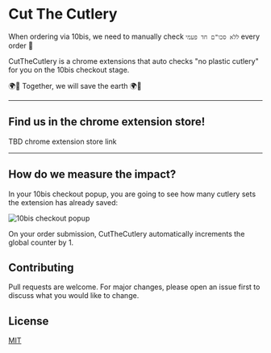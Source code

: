 # Cut The Cutlery

When ordering via 10bis, we need to manually check `ללא סכו"ם חד פעמי` every order 🤔

CutTheCutlery is a chrome extensions that auto checks "no plastic cutlery" for you on the 10bis checkout stage.

🌍🍴 Together, we will save the earth 🌍🍴

------------
## Find us in the chrome extension store!

TBD chrome extension store link

------------

## How do we measure the impact?
In your 10bis checkout popup, you are going to see how many cutlery sets the extension has already saved:

![10bis checkout popup](https://user-images.githubusercontent.com/60513876/142777460-fc7d107d-b423-4b0d-88e9-23dd1af0dfc8.png "10bis checkout popup")

On your order submission, CutTheCutlery automatically increments the global counter by 1.

## Contributing
Pull requests are welcome. For major changes, please open an issue first to discuss what you would like to change.

## License
[MIT](https://choosealicense.com/licenses/mit/)